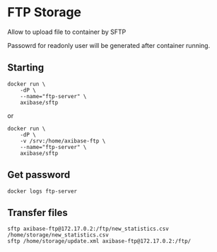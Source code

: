 # FTP Storage

Allow to upload file to container by SFTP

Passowrd for readonly user will be generated after container running.

## Starting

```
docker run \
    -dP \
    --name="ftp-server" \
    axibase/sftp
```

or

```
docker run \
    -dP \
    -v /srv:/home/axibase-ftp \
    --name="ftp-server" \
    axibase/sftp
```

## Get password

```
docker logs ftp-server
```

## Transfer files

```
sftp axibase-ftp@172.17.0.2:/ftp/new_statistics.csv /home/storage/new_statistics.csv
sftp /home/storage/update.xml axibase-ftp@172.17.0.2:/ftp/
```



